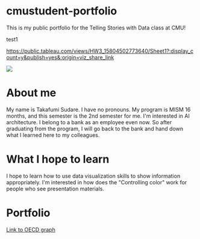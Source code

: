 # cmustudent-portfolio
This is my public portfolio for the Telling Stories with Data class at CMU!

test1

https://public.tableau.com/views/HW3_15804502773640/Sheet1?:display_count=y&publish=yes&:origin=viz_share_link<div class='tableauPlaceholder' id='viz1580501108089' style='position: relative'><noscript><a href='#'><img alt=' ' src='https:&#47;&#47;public.tableau.com&#47;static&#47;images&#47;HW&#47;HW3_15804502773640&#47;Sheet1&#47;1_rss.png' style='border: none' /></a></noscript><object class='tableauViz'  style='display:none;'><param name='host_url' value='https%3A%2F%2Fpublic.tableau.com%2F' /> <param name='embed_code_version' value='3' /> <param name='site_root' value='' /><param name='name' value='HW3_15804502773640&#47;Sheet1' /><param name='tabs' value='no' /><param name='toolbar' value='yes' /><param name='static_image' value='https:&#47;&#47;public.tableau.com&#47;static&#47;images&#47;HW&#47;HW3_15804502773640&#47;Sheet1&#47;1.png' /> <param name='animate_transition' value='yes' /><param name='display_static_image' value='yes' /><param name='display_spinner' value='yes' /><param name='display_overlay' value='yes' /><param name='display_count' value='yes' /><param name='filter' value='publish=yes' /></object></div>                <script type='text/javascript'>                    var divElement = document.getElementById('viz1580501108089');                    var vizElement = divElement.getElementsByTagName('object')[0];                    vizElement.style.width='100%';vizElement.style.height=(divElement.offsetWidth*0.75)+'px';                    var scriptElement = document.createElement('script');                    scriptElement.src = 'https://public.tableau.com/javascripts/api/viz_v1.js';                    vizElement.parentNode.insertBefore(scriptElement, vizElement);                </script>



# About me
My name is Takafumi Sudare.
I have no pronouns.
My program is MISM 16 months, and this semester is the 2nd semester for me.
I'm interested in AI architecture. 
I belong to a bank as an employee even now. So after graduating from the program, I will go back to the bank and 
hand down what I learned here to my colleagues.

# What I hope to learn
I hope to learn how to use data visualization skills to show information appropriately. 
I'm interested in how does the "Controlling color" work for people who see presentation materials.

# Portfolio

[Link to OECD graph](/dataviz2.md)





